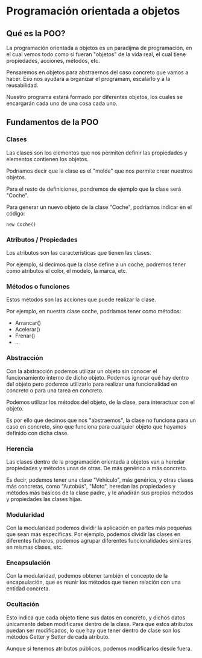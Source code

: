 # Programación orientada a objetos

## Qué es la POO?
La programación orientada a objetos es un paradijma de programación, en el cual vemos todo como si fueran "objetos" de la vida real, el cual tiene propiedades, acciones, métodos, etc.

Pensaremos en objetos para abstraernos del caso concreto que vamos a hacer. Eso nos ayudará a organizar el programam, escalarlo y a la reusabilidad. 

Nuestro programa estará formado por diferentes objetos, los cuales se encargarán cada uno de una cosa cada uno.

## Fundamentos de la POO

### Clases
Las clases son los elementos que nos permiten definir las propiedades y elementos contienen los objetos. 

Podríamos decir que la clase es el "molde" que nos permite crear nuestros objetos.

Para el resto de definiciones, pondremos de ejemplo que la clase será "Coche".

Para generar un nuevo objeto de la clase "Coche", podríamos indicar en el código: 
~~~
new Coche()
~~~

### Atributos / Propiedades
Los atributos son las características que tienen las clases.

Por ejemplo, si decimos que la clase define a un coche, podremos tener como atributos el color, el modelo, la marca, etc.

### Métodos o funciones
Estos métodos son las acciones que puede realizar la clase. 

Por ejemplo, en nuestra clase coche, podríamos tener como métodos:

- Arrancar()
- Acelerar()
- Frenar()
- ...

### Abstracción

Con la abstracción podemos utilizar un objeto sin conocer el funcionamiento interno de dicho objeto. Podemos ignorar qué hay dentro del objeto pero podemos utilizarlo para realizar una funcionalidad en concreto o para una tarea en concreto.

Podemos utilizar los métodos del objeto, de la clase, para interactuar con el objeto.

Es por ello que decimos que nos "abstraemos", la clase no funciona para un caso en concreto, sino que funciona para cualquier objeto que hayamos definido con dicha clase.

### Herencia

Las clases dentro de la programación orientada a objetos van a heredar propiedades y métodos unas de otras. De más genérico a más concreto.

Es decir, podemos tener una clase "Vehículo", más genérica, y otras clases más concretas, como "Autobús", "Moto", heredan las propiedades y métodos más básicos de la clase padre, y le añadirán sus propios métodos y propiedades las clases hijas.

### Modularidad

Con la modularidad podemos dividir la aplicación en partes más pequeñas que sean más específicas. Por ejemplo, podemos dividir las clases en diferentes ficheros, podemos agrupar diferentes funcionalidades similares en mismas clases, etc.

### Encapsulación

Con la modularidad, podemos obtener también el concepto de la encapsulación, que es reunir los métodos que tienen relación con una entidad concreta.

### Ocultación

Esto indica que cada objeto tiene sus datos en concreto, y dichos datos únicamente deben modificarse dentro de la clase. 
Para que estos atributos puedan ser modificados, lo que hay que tener dentro de clase son los métodos Getter y Setter de cada atributo.

Aunque si tenemos atributos públicos, podemos modificarlos desde fuera.